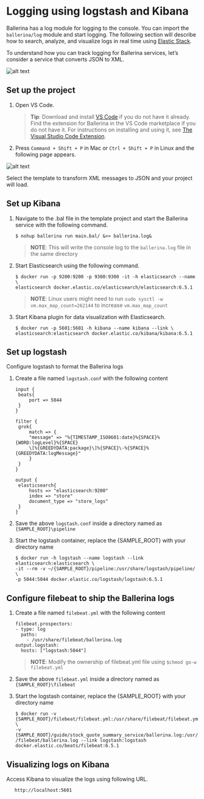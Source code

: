 # Logging using logstash and Kibana

Ballerina has a log module for logging to the console. You can import the `ballerina/log` module and start logging. The following section will describe how to search, analyze, and visualize logs in real time using [Elastic Stack](https://www.elastic.co/).

To understand how you can track logging for Ballerina services, let’s consider a service that converts JSON to XML.

![alt text](../../assets/img/logstash-kibana.png)

## Set up the project 

1. Open VS Code.
   > **Tip**: Download and install [VS Code](https://code.visualstudio.com/Download) if you do not have it already. Find the extension for Ballerina in the VS Code marketplace if you do not have it. For instructions on installing and using it, see [The Visual Studio Code Extension](https://ballerina.io/learn/tools-ides/vscode-plugin/).

2. Press `Command + Shift + P` in Mac or `Ctrl + Shift + P` in Linux and the following page appears.

![alt text](../../assets/img/vs-code-landing.png)

Select the template to transform XML messages to JSON and your project will load.

## Set up Kibana

1. Navigate to the .bal file in the template project and start the Ballerina service with the following command.

   ```
   $ nohup ballerina run main.bal/ &>> ballerina.log&
   ```
   > **NOTE**: This will write the console log to the `ballerina.log` file in the same directory

2. Start Elasticsearch using the following command.

   ```
   $ docker run -p 9200:9200 -p 9300:9300 -it -h elasticsearch --name \
   elasticsearch docker.elastic.co/elasticsearch/elasticsearch:6.5.1 
   ```

   > **NOTE**: Linux users might need to run `sudo sysctl -w vm.max_map_count=262144` to increase `vm.max_map_count` 
   
3. Start Kibana plugin for data visualization with Elasticsearch.

   ```
   $ docker run -p 5601:5601 -h kibana --name kibana --link \
   elasticsearch:elasticsearch docker.elastic.co/kibana/kibana:6.5.1     
   ```

## Set up logstash

Configure logstash to format the Ballerina logs

1. Create a file named `logstash.conf` with the following content
   ```
   input {  
    beats{ 
        port => 5044 
    }  
   }
   
   filter {  
    grok{  
        match => { 
	    "message" => "%{TIMESTAMP_ISO8601:date}%{SPACE}%{WORD:logLevel}%{SPACE}
	    \[%{GREEDYDATA:package}\]%{SPACE}\-%{SPACE}%{GREEDYDATA:logMessage}"
        }  
    }  
   }   
   
   output {  
    elasticsearch{  
        hosts => "elasticsearch:9200"  
        index => "store"  
        document_type => "store_logs"  
    }  
   }  
   ```

2. Save the above `logstash.conf` inside a directory named as `{SAMPLE_ROOT}\pipeline`
     
3. Start the logstash container, replace the {SAMPLE_ROOT} with your directory name
     
   ```
   $ docker run -h logstash --name logstash --link elasticsearch:elasticsearch \
   -it --rm -v ~/{SAMPLE_ROOT}/pipeline:/usr/share/logstash/pipeline/ \
   -p 5044:5044 docker.elastic.co/logstash/logstash:6.5.1
   ```
  
## Configure filebeat to ship the Ballerina logs
    
1. Create a file named `filebeat.yml` with the following content

   ```
   filebeat.prospectors:
   - type: log
     paths:
       - /usr/share/filebeat/ballerina.log
   output.logstash:
     hosts: ["logstash:5044"]  
   ```
   
   > **NOTE**: Modify the ownership of filebeat.yml file using `$chmod go-w filebeat.yml` 

2. Save the above `filebeat.yml` inside a directory named as `{SAMPLE_ROOT}\filebeat`   
        
3. Start the logstash container, replace the {SAMPLE_ROOT} with your directory name
     
   ```
   $ docker run -v {SAMPLE_ROOT}/filebeat/filebeat.yml:/usr/share/filebeat/filebeat.yml \
   -v {SAMPLE_ROOT}/guide/stock_quote_summary_service/ballerina.log:/usr/share\
   /filebeat/ballerina.log --link logstash:logstash docker.elastic.co/beats/filebeat:6.5.1
   ```

## Visualizing logs on Kibana

Access Kibana to visualize the logs using following URL.

```
   http://localhost:5601 
```

